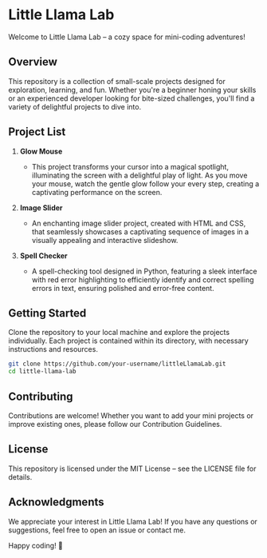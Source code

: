 # Little Llama Lab 
Welcome to Little Llama Lab – a cozy space for mini-coding adventures!

## Overview

This repository is a collection of small-scale projects designed for exploration, learning, and fun. Whether you're a beginner honing your skills or an experienced developer looking for bite-sized challenges, you'll find a variety of delightful projects to dive into.

## Project List

1. **Glow Mouse**
   - This  project transforms your cursor into a magical spotlight, illuminating the screen with a delightful play of light. As you move your mouse, watch the gentle glow follow your every step, creating a captivating performance on the screen.

2. **Image Slider**
   - An enchanting image slider project, created with HTML and CSS, that seamlessly showcases a captivating sequence of images in a visually appealing and interactive slideshow.

3. **Spell Checker**
   - A spell-checking tool designed in Python, featuring a sleek interface with red error highlighting to efficiently identify and correct spelling errors in text, ensuring polished and error-free content.


## Getting Started

Clone the repository to your local machine and explore the projects individually. Each project is contained within its directory, with necessary instructions and resources.

```bash
git clone https://github.com/your-username/littleLlamaLab.git
cd little-llama-lab
```

## Contributing
Contributions are welcome! Whether you want to add your mini projects or improve existing ones, please follow our Contribution Guidelines.

## License
This repository is licensed under the MIT License – see the LICENSE file for details.

## Acknowledgments
We appreciate your interest in Little Llama Lab! If you have any questions or suggestions, feel free to open an issue or contact me.

Happy coding! 🚀
